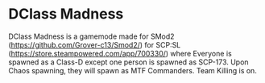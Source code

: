 # DClass Madness
DClass Madness is a gamemode made for SMod2 (https://github.com/Grover-c13/Smod2/) for SCP:SL (https://store.steampowered.com/app/700330/) where Everyone is spawned as a Class-D except one person is spawned as SCP-173.
Upon Chaos spawning, they will spawn as MTF Commanders.
Team Killing is on.

